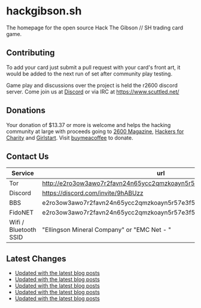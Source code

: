 # hackgibson.sh
The homepage for the open source Hack The Gibson // SH trading card game.


## Contributing

To add your card just submit a pull request with your card's front art, it would be added to the next run of set after community play testing.

Game play and discussions over the project is held the r2600 discord server. Come join us at [Discord](https://discord.com/invite/9hABUzz) or via IRC at https://www.scuttled.net/


## Donations

Your donation of $13.37 or more is welcome and helps the hacking community at large with proceeds going to [2600 Magazine](https://2600.com/), [Hackers for Charity](https://hackersforcharity.org) and [Girlstart](https://girlstart.org).  Visit [buymeacoffee](https://www.buymeacoffee.com/hackgibson.sh) to donate.


## Contact Us

Service | url
-|-
Tor | http://e2ro3ow3awo7r2favn24n65ycc2qmzkoayn5r57e3f56nvjwdcgg32ad.onion
Discord | https://discord.com/invite/9hABUzz
BBS | e2ro3ow3awo7r2favn24n65ycc2qmzkoayn5r57e3f56nvjwdcgg32ad.onion:23
FidoNET | e2ro3ow3awo7r2favn24n65ycc2qmzkoayn5r57e3f56nvjwdcgg32ad.onion:24554
Wifi / Bluetooth SSID | "Ellingson Mineral Company" or "EMC Net - <fidonet address>"

## Latest Changes
<!-- BLOG-POST-LIST:START -->
- [Updated with the latest blog posts](https://github.com/DFW2600/hackgibson.sh/commit/6e03f80e207f03800fb0bf523a25b0e86bc909b2)
- [Updated with the latest blog posts](https://github.com/DFW2600/hackgibson.sh/commit/6f9c74cdfba482aee52b41c98c5a29d56d80022e)
- [Updated with the latest blog posts](https://github.com/DFW2600/hackgibson.sh/commit/3bffdeef678ffaaf6815e94246584cbacb6c2f6c)
- [Updated with the latest blog posts](https://github.com/DFW2600/hackgibson.sh/commit/3f99dd53b0d2c32dbf5326bef2f540a9a9a8450e)
- [Updated with the latest blog posts](https://github.com/DFW2600/hackgibson.sh/commit/bbeb5369f727872d5bff4b95a578fc675f3e81f4)
<!-- BLOG-POST-LIST:END -->
